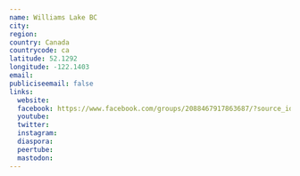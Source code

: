 ```yaml
---
name: Williams Lake BC
city:
region:
country: Canada
countrycode: ca
latitude: 52.1292
longitude: -122.1403
email:
publiciseemail: false
links:
  website:
  facebook: https://www.facebook.com/groups/2088467917863687/?source_id=574713142993317
  youtube:
  twitter:
  instagram:
  diaspora:
  peertube:
  mastodon:
---
```

